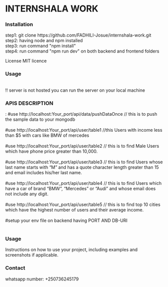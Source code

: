 <h1>INTERNSHALA WORK</h1>

<h3>Installation</h3>
step1: git clone https://github.com/FADHILI-Josue/internshala-work.git<br/>
step2: having node and npm installed<br/>
step3: run command "npm install"<br/>
step4: run command "npm run dev" on both backend and frontend folders<br/>

License
MIT licence
<br/>
<h3>Usage</h3>
<br/>
!! server is not hosted you can run the server on your local machine

<h3>APIS DESCRIPTION</h3>:
#use http://localhost:Your_port/api/data/pushDataOnce // this is to push the sample data to your mongodb<br/><br/>
#use http://localhost:Your_port/api/user/table1 //this Users with income less than $5 with cars like BMW of mercedes<br/><br/>
#use http://localhost:Your_port/api/user/table2 // this is to find Male Users which have phone price greater than 10,000.<br/><br/>
#use http://localhost:Your_port/api/user/table3 // this is to find Users whose last name starts with “M” and has a quote character length greater than 15 and email includes his/her last name.<br/><br/>
#use http://localhost:Your_port/api/user/table4 // this is to find Users which have a car of brand “BMW”, “Mercedes” or “Audi” and whose email does not include any digit.<br/><br/>
#use http://localhost:Your_port/api/user/table5  // this is to find top 10 cities which have the highest number of users and their average income.<br/><br/>
#setup your env file on backend having PORT AND DB-URI<br/><br/>


<h3>Usage</h3>
Instructions on how to use your project, including examples and screenshots if applicable.
<br/>
<h3>Contact</h3>
whatsapp number: +250736245179
